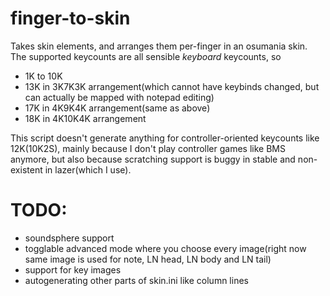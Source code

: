 # finger-to-skin
Takes skin elements, and arranges them per-finger in an osumania skin.
The supported keycounts are all sensible *keyboard* keycounts, so
- 1K to 10K
- 13K in 3K7K3K arrangement(which cannot have keybinds changed, but can actually be mapped with notepad editing)
- 17K in 4K9K4K arrangement(same as above)
- 18K in 4K10K4K arrangement

This script doesn't generate anything for controller-oriented keycounts like 12K(10K2S), mainly because I don't play controller games like BMS anymore, but also because scratching support is buggy in stable and non-existent in lazer(which I use).

# TODO:
- soundsphere support
- togglable advanced mode where you choose every image(right now same image is used for note, LN head, LN body and LN tail)
- support for key images
- autogenerating other parts of skin.ini like column lines
